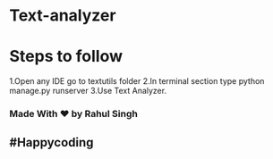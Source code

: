 # Text-analyzer
<h1>Steps to follow </h1>
1.Open any IDE go to textutils folder 
2.In terminal section type python manage.py runserver
3.Use Text Analyzer.
<h3>Made With ❤️ by Rahul Singh</h3>
<h2>#Happycoding</h2>
